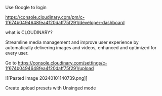 
Use Google to login

https://console.cloudinary.com/pm/c-1f674b0494648fea4f20daff75f291/developer-dashboard



what is CLOUDINARY?

Streamline media management and improve user experience by automatically delivering images and videos, enhanced and optimized for every user.


Go to 
https://console.cloudinary.com/settings/c-1f674b0494648fea4f20daff75f291/upload

![[Pasted image 20240101140739.png]]

Create upload presets with Unsinged mode






